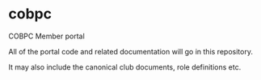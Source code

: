 # cobpc
COBPC Member portal

All of the portal code and related documentation will go in this repository.

It may also include the canonical club documents, role definitions etc.
